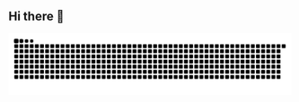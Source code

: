 ## Hi there 👋

<picture>
  <source media="(prefers-color-scheme: dark)" srcset="https://raw.githubusercontent.com/sorigh/sorigh/output/github-snake-dark.svg" />
  <source media="(prefers-color-scheme: light)" srcset="https://raw.githubusercontent.com/sorigh/sorigh/output/github-snake.svg" />
  <img alt="github-snake" src="https://raw.githubusercontent.com/sorigh/sorigh/output/github-snake.svg" />
</picture>
<!--
**sorigh/sorigh** is a ✨ _special_ ✨ repository because its `README.md` (this file) appears on your GitHub profile.

Here are some ideas to get you started:

- 🔭 I’m currently working on ...
- 🌱 I’m currently learning ...
- 👯 I’m looking to collaborate on ...
- 🤔 I’m looking for help with ...
- 💬 Ask me about ...
- 📫 How to reach me: ...
- 😄 Pronouns: ...
- ⚡ Fun fact: ...
-->
